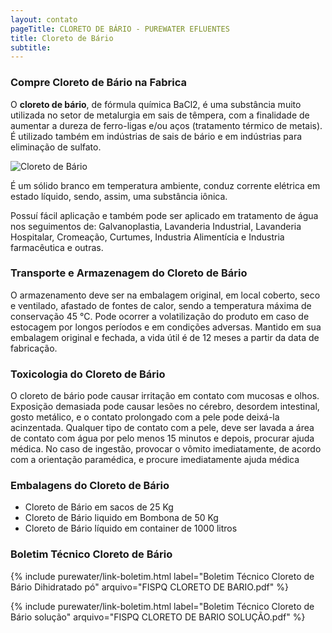 ```yaml
---
layout: contato
pageTitle: CLORETO DE BÁRIO - PUREWATER EFLUENTES
title: Cloreto de Bário
subtitle: 
---
```


### Compre Cloreto de Bário na Fabrica

O **cloreto de bário**, de fórmula química BaCl2, é uma substância muito utilizada no setor de metalurgia em sais de têmpera, com a finalidade de aumentar a dureza de ferro-ligas e/ou aços (tratamento térmico de metais). É utilizado também em indústrias de sais de bário e em indústrias para eliminação de sulfato. 

<img class="img-responsive pull-right" style="max-width: 75%;" src="../../website/images/cloreto de bário.png" alt="Cloreto de Bário">

É um sólido branco em temperatura ambiente, conduz corrente elétrica em estado líquido, sendo, assim, uma substância iônica.

Possuí fácil aplicação e também pode ser aplicado em tratamento de água nos seguimentos de: Galvanoplastia, Lavanderia Industrial, Lavanderia Hospitalar, Cromeação, Curtumes, Industria Alimentícia e Industria farmacêutica e outras.

### **Transporte e Armazenagem do Cloreto de Bário**

O armazenamento deve ser na embalagem original, em local coberto, seco e ventilado, afastado    de fontes de calor, sendo a temperatura máxima de conservação 45 °C. 
Pode ocorrer a volatilização do produto em caso de estocagem por longos períodos e em condições adversas.
Mantido em sua embalagem original e fechada, a vida útil é de 12 meses a partir da data de  fabricação.

### **Toxicologia do Cloreto de Bário**

O cloreto de bário pode causar irritação em contato com mucosas e olhos. Exposição demasiada pode causar lesões no cérebro, desordem intestinal, gosto metálico, e o contato prolongado com a pele pode deixá-la acinzentada. Qualquer tipo de contato com a pele, deve ser lavada a área de contato com água por pelo menos 15 minutos e depois, procurar ajuda médica. No caso de ingestão, provocar o vômito imediatamente, de acordo com a orientação paramédica, e procure imediatamente ajuda médica

### **Embalagens do Cloreto de Bário**

- Cloreto de Bário em sacos de 25 Kg
- Cloreto de Bário liquido em Bombona de 50 Kg
- Cloreto de Bário líquido em container de 1000 litros

### **Boletim Técnico Cloreto de Bário**

{% include purewater/link-boletim.html label="Boletim Técnico Cloreto de Bário Dihidratado pó" arquivo="FISPQ CLORETO DE BARIO.pdf" %}

{% include purewater/link-boletim.html label="Boletim Técnico Cloreto de Bário solução" arquivo="FISPQ CLORETO DE BARIO SOLUÇÃO.pdf" %}




